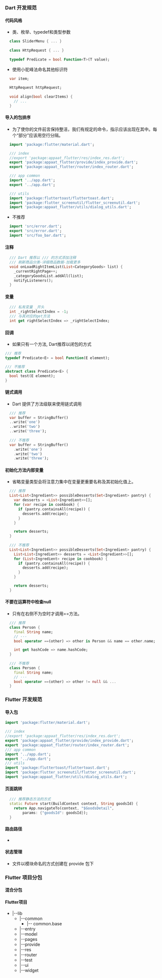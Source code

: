 ### Dart 开发规范

#### 代码风格
+ 类、枚举、typedef和类型参数

```Dart
  class SliderMenu { ... }
  
  class HttpRequest { ... }
  
  typedef Predicate = bool Function<T>(T value);
```

+ 使用小驼峰法命名其他标识符

```Dart
  var item;
  
  HttpRequest httpRequest;
  
  void align(bool clearItems) {
    // ...
  }
```
#### 导入的包排序
+ 为了使你的文件前言保持整洁，我们有规定的命令，指示应该出现在其中。每个“部分”应该用空行分隔。

``` Dart
  import 'package:flutter/material.dart';

  /// index
  //export 'package:appaat_flutter/res/index_res.dart';
  export 'package:appaat_flutter/provide/index_provide.dart';
  export 'package:appaat_flutter/router/index_router.dart';

  /// app common
  import '../app.dart';
  export '../app.dart';

  /// utils
  import 'package:fluttertoast/fluttertoast.dart';
  import 'package:flutter_screenutil/flutter_screenutil.dart';
  import 'package:appaat_flutter/utils/dialog_utils.dart';
```

+ 不推荐

```Dart
  import 'src/error.dart';
  export 'src/error.dart';
  import 'src/foo_bar.dart';
```

#### 注释
```Dart
  /// Dart 推荐以 /// 的方式添加注释
  /// 刷新商品分类-详细商品数据-加载更多
  void onLoadRightItemList(List<CategoryGoods> list) {
    _currentRightPage++;
    _categoryGoodsList.addAll(list);
    notifyListeners();
  }
```


#### 变量
```Dart
  /// 私有变量 _开头
  int _rightSelectIndex = -1;
  /// 与其对应的get方法
  int get rightSelectIndex => _rightSelectIndex;
```

#### 回调
+ 如果只有一个方法, Dart推荐以闭包的方式

```Dart
/// 推荐
typedef Predicate<E> = bool Function(E element);

/// 不推荐
abstract class Predicate<E> {
  bool test(E element);
}
```

#### 链式调用
+ Dart 提供了方法级联来使用链式调用

```Dart
  /// 推荐
  var buffer = StringBuffer()
  ..write('one')
  ..write('two')
  ..write('three');
  
  /// 不推荐
  var buffer = StringBuffer()
    .write('one')
    .write('two')
    .write('three');
```

#### 初始化方法内部变量
+ 省略变量类型会将注意力集中在变量更重要名称及其初始化值上。

```Dart
  /// 推荐
  List<List<Ingredient>> possibleDesserts(Set<Ingredient> pantry) {
    var desserts = <List<Ingredient>>[];
    for (var recipe in cookbook) {
      if (pantry.containsAll(recipe)) {
        desserts.add(recipe);
      }
    }

    return desserts;
  }
  
  /// 不推荐
  List<List<Ingredient>> possibleDesserts(Set<Ingredient> pantry) {
    List<List<Ingredient>> desserts = <List<Ingredient>>[];
    for (List<Ingredient> recipe in cookbook) {
      if (pantry.containsAll(recipe)) {
        desserts.add(recipe);
      }
    }

    return desserts;
  }
```

#### 不要在运算符中检查null
+ 只有在右侧不为空时才调用==方法。

```Dart
  /// 推荐
  class Person {
    final String name;
    // ···
    bool operator ==(other) => other is Person && name == other.name;

    int get hashCode => name.hashCode;
  }
  
  /// 不推荐
  class Person {
    final String name;
    // ···
    bool operator ==(other) => other != null && ...
  }
```

### Flutter 开发规范

#### 导入包

```Dart
import 'package:flutter/material.dart';

/// index
//export 'package:appaat_flutter/res/index_res.dart';
export 'package:appaat_flutter/provide/index_provide.dart';
export 'package:appaat_flutter/router/index_router.dart';
/// app common
import '../app.dart';
export '../app.dart';
/// utils
import 'package:fluttertoast/fluttertoast.dart';
import 'package:flutter_screenutil/flutter_screenutil.dart';
import 'package:appaat_flutter/utils/dialog_utils.dart';
```

#### 页面跳转
```Dart
  /// 推荐静态方法的方式
  static Future start(BuildContext context, String goodsId) {
    return App.navigateTo(context, "$GoodsDetail",
        params: {"goodsId": goodsId});
  }
```
#### 路由路径
+ 

#### 状态管理
+ 文件以模块命名的方式创建在 provide 包下


### Flutter 项目分包

#### 混合分包

#### Flutter项目
- |--lib
    * |--common
		* |-- common.base
	* |--entry
	* |--model
	* |--pages
	* |--provide
	* |--res
	* |--router
	* |--test
	* |--ui
	* |--widget